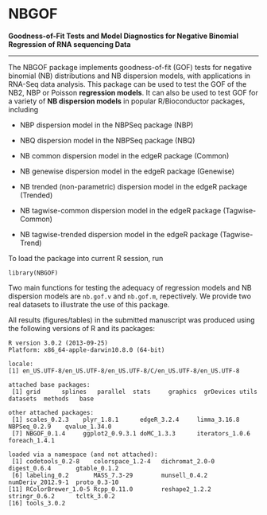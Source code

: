 NBGOF
=====

**Goodness-of-Fit Tests and Model Diagnostics for Negative Binomial Regression of RNA sequencing Data**

----------------------------------------------------------------------------------------------------

The NBGOF package implements goodness-of-fit (GOF) tests for negative binomial (NB) distributions and NB dispersion models, with applications in RNA-Seq data analysis. This package can be used to test the GOF of the NB2, NBP or Poisson **regression models**. It can also be used to test GOF for a variety of **NB dispersion models** in popular R/Bioconductor packages, including

* NBP dispersion model in the NBPSeq package (NBP)

* NBQ dispersion model in the NBPSeq package (NBQ)

* NB common dispersion model in the edgeR package (Common)

* NB genewise dispersion model in the edgeR package (Genewise)

* NB trended (non-parametric) dispersion model in the edgeR package (Trended)

* NB tagwise-common dispersion model in the edgeR package (Tagwise-Common)

* NB tagwise-trended dispersion model in the edgeR package (Tagwise-Trend)

To load the package into current R session, run

```{r}
library(NBGOF)
```
Two main functions for testing the adequacy of regression models and NB dispersion models are `nb.gof.v` and `nb.gof.m`, repectively. We provide two real datasets to illustrate the use of this package.

All results (figures/tables) in the submitted manuscript was produced using the following versions of R and its packages:

```{r}
R version 3.0.2 (2013-09-25)
Platform: x86_64-apple-darwin10.8.0 (64-bit)

locale:
[1] en_US.UTF-8/en_US.UTF-8/en_US.UTF-8/C/en_US.UTF-8/en_US.UTF-8

attached base packages:
 [1] grid      splines   parallel  stats     graphics  grDevices utils     datasets  methods   base     

other attached packages:
 [1] scales_0.2.3    plyr_1.8.1      edgeR_3.2.4     limma_3.16.8    NBPSeq_0.2.9    qvalue_1.34.0  
 [7] NBGOF_0.1.4     ggplot2_0.9.3.1 doMC_1.3.3      iterators_1.0.6 foreach_1.4.1  

loaded via a namespace (and not attached):
 [1] codetools_0.2-8    colorspace_1.2-4   dichromat_2.0-0    digest_0.6.4       gtable_0.1.2      
 [6] labeling_0.2       MASS_7.3-29        munsell_0.4.2      numDeriv_2012.9-1  proto_0.3-10      
[11] RColorBrewer_1.0-5 Rcpp_0.11.0        reshape2_1.2.2     stringr_0.6.2      tcltk_3.0.2       
[16] tools_3.0.2       
```
